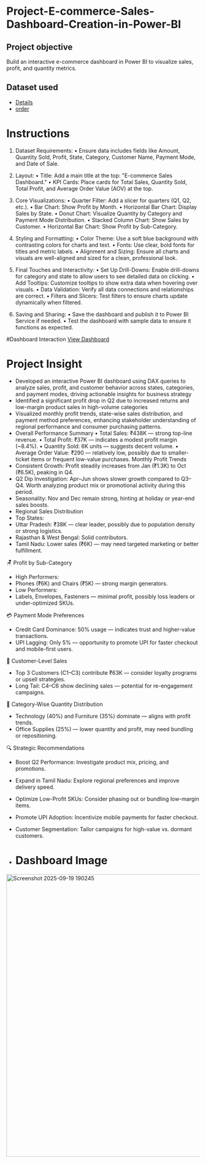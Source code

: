 # Project-E-commerce-Sales-Dashboard-Creation-in-Power-BI
## Project objective
Build an interactive e-commerce dashboard in Power BI to visualize sales, profit, and quantity metrics.

## Dataset used
- <a href="https://drive.google.com/drive/folders/1fZUH9Dsae_O3RRncEZta0JYBikfLfAgQ"> Details </a>
- <a href="https://drive.google.com/drive/folders/1fZUH9Dsae_O3RRncEZta0JYBikfLfAgQ"> order </a>

# Instructions
1. Dataset Requirements:
• Ensure data includes fields like Amount, Quantity Sold, Profit, State, Category,
Customer Name, Payment Mode, and Date of Sale.
2. Layout:
• Title: Add a main title at the top: "E-commerce Sales Dashboard."
• KPI Cards: Place cards for Total Sales, Quantity Sold, Total Profit, and Average Order
Value (AOV) at the top.

3. Core Visualizations:
• Quarter Filter: Add a slicer for quarters (Q1, Q2, etc.).
• Bar Chart: Show Profit by Month.
• Horizontal Bar Chart: Display Sales by State.
• Donut Chart: Visualize Quantity by Category and Payment Mode Distribution.
• Stacked Column Chart: Show Sales by Customer.
• Horizontal Bar Chart: Show Profit by Sub-Category.
4. Styling and Formatting:
• Color Theme: Use a soft blue background with contrasting colors for charts and text.
• Fonts: Use clear, bold fonts for titles and metric labels.
• Alignment and Sizing: Ensure all charts and visuals are well-aligned and sized for a
clean, professional look.
5. Final Touches and Interactivity:
• Set Up Drill-Downs: Enable drill-downs for category and state to allow users to see
detailed data on clicking.
• Add Tooltips: Customize tooltips to show extra data when hovering over visuals.
• Data Validation: Verify all data connections and relationships are correct.
• Filters and Slicers: Test filters to ensure charts update dynamically when filtered.
6. Saving and Sharing:
• Save the dashboard and publish it to Power BI Service if needed.
• Test the dashboard with sample data to ensure it functions as expected.

#Dashboard Interaction
<a href="https://github.com/Archil16/Project-E-commerce-Sales-Dashboard-Creation-in-Power-BI/blob/main/E-Commerce%20Sales%20Dashboard.pbix" > View Dashboard</a>

# Project Insight
- Developed an interactive Power BI dashboard using DAX queries to analyze sales, profit, and customer behavior across states, categories, and payment modes, driving actionable insights for business strategy
- Identified a significant profit drop in Q2 due to increased returns and low-margin product sales in high-volume categories
- Visualized monthly profit trends, state-wise sales distribution, and payment method preferences, enhancing stakeholder understanding of regional performance and consumer purchasing patterns.
-  Overall Performance Summary
• 	Total Sales: ₹438K — strong top-line revenue.
• 	Total Profit: ₹37K — indicates a modest profit margin (~8.4%).
• 	Quantity Sold: 6K units — suggests decent volume.
• 	Average Order Value: ₹290 — relatively low, possibly due to smaller-ticket items or frequent low-value purchases.
 Monthly Profit Trends
- Consistent Growth: Profit steadily increases from Jan (₹1.3K) to Oct (₹6.5K), peaking in Q4.
- Q2 Dip Investigation: Apr–Jun shows slower growth compared to Q3–Q4. Worth analyzing product mix or promotional activity during this period.
- Seasonality: Nov and Dec remain strong, hinting at holiday or year-end sales boosts.
-  Regional Sales Distribution
- Top States:
- Uttar Pradesh: ₹38K — clear leader, possibly due to population density or strong logistics.
- Rajasthan & West Bengal: Solid contributors.
- Tamil Nadu: Lower sales (₹6K) — may need targeted marketing or better fulfillment.

🪑 Profit by Sub-Category
- High Performers:
- Phones (₹6K) and Chairs (₹5K) — strong margin generators.
- Low Performers:
- Labels, Envelopes, Fasteners — minimal profit, possibly loss leaders or under-optimized SKUs.

💳 Payment Mode Preferences
- Credit Card Dominance: 50% usage — indicates trust and higher-value transactions.
- UPI Lagging: Only 5% — opportunity to promote UPI for faster checkout and mobile-first users.

👥 Customer-Level Sales
- Top 3 Customers (C1–C3) contribute ₹63K — consider loyalty programs or upsell strategies.
- Long Tail: C4–C6 show declining sales — potential for re-engagement campaigns.

🧁 Category-Wise Quantity Distribution
- Technology (40%) and Furniture (35%) dominate — aligns with profit trends.
- Office Supplies (25%) — lower quantity and profit, may need bundling or repositioning.

🔍 Strategic Recommendations
- Boost Q2 Performance: Investigate product mix, pricing, and promotions.
- Expand in Tamil Nadu: Explore regional preferences and improve delivery speed.
- Optimize Low-Profit SKUs: Consider phasing out or bundling low-margin items.
- Promote UPI Adoption: Incentivize mobile payments for faster checkout.
- Customer Segmentation: Tailor campaigns for high-value vs. dormant customers.

- # Dashboard Image
<img width="1453" height="737" alt="Screenshot 2025-09-19 190245" src="https://github.com/user-attachments/assets/e5952c44-09bc-494f-b527-010b6872655e" />

